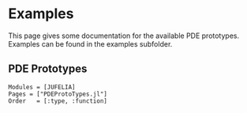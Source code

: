 
# Examples

This page gives some documentation for the available PDE prototypes. Examples can be found in the examples subfolder.

## PDE Prototypes

```@autodocs
Modules = [JUFELIA]
Pages = ["PDEProtoTypes.jl"]
Order   = [:type, :function]
```